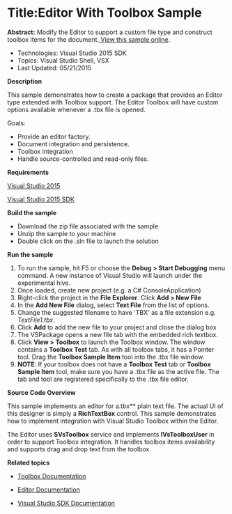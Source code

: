 
# Title:Editor With Toolbox Sample
**Abstract:** Modify the Editor to support a custom file type and construct
toolbox items for the document.[ View this sample online](https://github.com/Microsoft/VSSDK-Extensibility-Samples).

* Technologies: Visual Studio 2015 SDK
* Topics: Visual Studio Shell, VSX
* Last Updated: 05/21/2015

**Description**

This sample demonstrates how to create a package that provides an Editor type
extended with Toolbox support. The Editor Toolbox will have custom options
available whenever a .tbx file is opened.

Goals:

  * Provide an editor factory. 
  * Document integration and persistence. 
  * Toolbox integration 
  * Handle source-controlled and read-only files. 



**Requirements**

[ Visual Studio 2015 ](http://www.microsoft.com/visualstudio/en-us/try/default.mspx#download)

[ Visual Studio 2015 SDK ](https://www.visualstudio.com/en-us/downloads/visual-studio-2015-downloads-vs.aspx)



**Build the sample**

  * Download the zip file associated with the sample 
  * Unzip the sample to your machine 
  * Double click on the .sln file to launch the solution 



**Run the sample**

  1. To run the sample, hit F5 or choose the **Debug &gt; Start Debugging** menu command. A new instance of Visual Studio will launch under the experimental hive. 
  2. Once loaded, create new project (e.g. a C# ConsoleApplication) 
  3. Right-click the project in the **File Explorer**. Click **Add &gt; New File**
  4. In the **Add New File** dialog, select **Text File** from the list of options. 
  5. Change the suggested filename to have 'TBX' as a file extension e.g. _TextFile1.tbx_. 
  6. Click **Add** to add the new file to your project and close the dialog box 
  7. The VSPackage opens a new file tab with the embedded rich textbox. 
  8. Click **View &gt; Toolbox** to launch the Toolbox window. The window contains a **Toolbox Test** tab. As with all toolbox tabs, it has a Pointer tool. Drag the **Toolbox Sample Item** tool into the .tbx file window. 
  9. **NOTE**: If your toolbox does not have a **Toolbox Test** tab or **Toolbox Sample Item** tool, make sure you have a .tbx file as the active file. The tab and tool are registered specifically to the .tbx file editor. 



**Source Code Overview**

This sample implements an editor for a.tbx** plain text file. The actual UI
of this designer is simply a **RichTextBox** control. This sample demonstrates
how to implement integration with Visual Studio Toolbox within the Editor.

The Editor uses **SVsToolbox** service and implements **IVsToolboxUser** in
order to support Toolbox integration. It handles toolbox items availability
and supports drag and drop text from the toolbox.



**Related topics**

* [ Toolbox Documentation ](https://msdn.microsoft.com/en-us/library/ee712574(v=vs.140).aspx)

* [ Editor Documentation ](https://msdn.microsoft.com/en-us/library/dd885242(v=vs.140).aspx)

* [ Visual Studio SDK Documentation ](https://msdn.microsoft.com/en-us/library/bb166441(v=vs.140).aspx)



